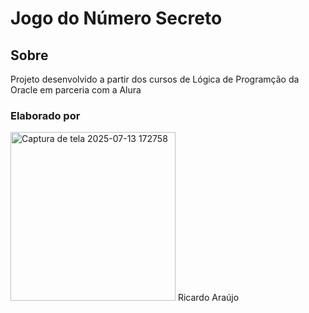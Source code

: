 <h1>Jogo do Número Secreto</h1>
<h2>Sobre</h2>
<p> Projeto desenvolvido a partir dos cursos de Lógica de Programção da Oracle em parceria com a Alura</p>
<h3>Elaborado por</h3>
<img <img width="264" height="270" alt="Captura de tela 2025-07-13 172758" src="https://github.com/user-attachments/assets/c298c418-54d5-4f7e-a9f3-ec364b03032c" /> Ricardo Araújo

